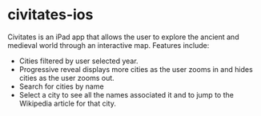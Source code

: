 civitates-ios
=============

Civitates is an iPad app that allows the user to explore the ancient and medieval world through an interactive map. Features include:

* Cities filtered by user selected year.
* Progressive reveal displays more cities as the user zooms in and hides cities as the user zooms out.
* Search for cities by name
* Select a city to see all the names associated it and to jump to the Wikipedia article for that city. 


